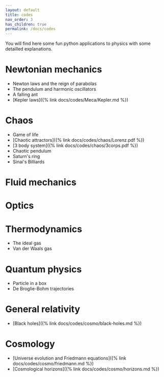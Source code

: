 ```yaml
---
layout: default
title: codes
nav_order: 3
has_children: true
permalink: /docs/codes
---
```


You will find here some fun python applications to physics with some detailled explanations.

# Newtonian mechanics

- Newton laws and the reign of parabolas
- The pendulum and harmonic oscillators
- A falling ant
- [Kepler laws]({% link docs/codes/Meca/Kepler.md %})

# Chaos

- Game of life
- [Chaotic attractors]({% link docs/codes/chaos/Lorenz.pdf %})
- [3 body system]({% link docs/codes/chaos/3corps.pdf %})
- Chaotic pendulum
- Saturn's ring
- Sinai's Billiards

# Fluid mechanics

# Optics

# Thermodynamics

- The ideal gas
- Van der Waals gas

# Quantum physics

- Particle in a box
- De Broglie-Bohm trajectories

# General relativity

- [Black holes]({% link docs/codes/cosmo/black-holes.md %})

# Cosmology

- [Universe evolution and Friedmann equations]({% link docs/codes/cosmo/friedmann.md %})
- [Cosmological horizons]({% link docs/codes/cosmo/horizons.md %})




